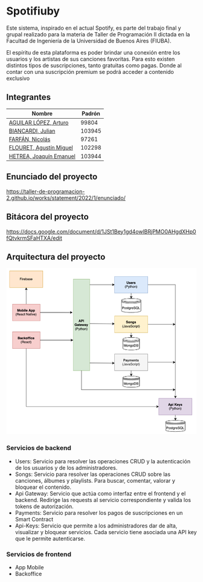 # Spotifiuby

Este sistema, inspirado en el actual Spotify, es parte del trabajo final y grupal realizado para la materia de Taller de Programación II dictada en la Facultad de Ingeniería de la Universidad de Buenos Aires (FIUBA).

El espíritu de esta plataforma es poder brindar una conexión entre los usuarios y los artistas de sus canciones favoritas. Para esto existen distintos tipos de suscripciones, tanto gratuitas como pagas. Donde al contar con una suscripción premium se podrá acceder a contenido exclusivo

## Integrantes
| Nombre                                                        | Padrón |
| ------------------------------------------------------------- | ------ |
| [AGUILAR LÓPEZ, Arturo](https://github.com/ArturoAguilar1)    | 99804 |
| [BIANCARDI, Julian](https://github.com/JulianBiancardi)       | 103945 |
| [FARFÁN, Nicolás](https://github.com/NicolasRFL)              | 97261 |
| [FLOURET, Agustín Miguel](https://github.com/aflouret)        | 102298 |
| [HETREA, Joaquín Emanuel](https://github.com/JoaquinHetrea)   | 103944 |


## Enunciado del proyecto
https://taller-de-programacion-2.github.io/works/statement/2022/1/enunciado/

## Bitácora del proyecto
https://docs.google.com/document/d/1JSt1Bey1gd4owlBRjPMO0AHgdXHp0fQtvkrmSFaHTXA/edit

## Arquitectura del proyecto
![Arquitectura](arquitectura.png)

### Servicios de backend
- Users: Servicio para resolver las operaciones CRUD y la autenticación de los usuarios y de los administradores.
- Songs: Servicio para resolver las operaciones CRUD sobre las canciones, álbumes y playlists. Para buscar, comentar, valorar y bloquear el contenido.
- Api Gateway: Servicio que actúa como interfaz entre el frontend y el backend. Redirige las requests al servicio correspondiente y valida los tokens de autorización.
- Payments: Servicio para resolver los pagos de suscripciones en un Smart Contract
- Api-Keys: Servicio que permite a los administradores dar de alta, visualizar y bloquear servicios. Cada servicio tiene asociada una API key que le permite autenticarse.

### Servicios de frontend
- App Mobile
- Backoffice


